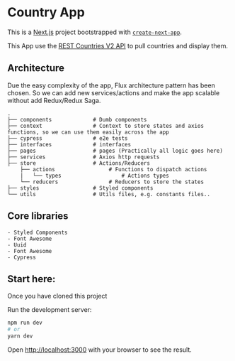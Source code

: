 # Country App
This is a [Next.js](https://nextjs.org/) project bootstrapped with [`create-next-app`](https://github.com/vercel/next.js/tree/canary/packages/create-next-app).

This App use the [REST Countries V2 API](https://restcountries.com/#api-endpoints-v3.1) to pull countries and display them.

## Architecture
Due the easy complexity of the app, Flux architecture pattern has been chosen. So we can add new services/actions and make the app scalable without add Redux/Redux Saga.

    .
    ├── components             # Dumb components
    ├── context                # Context to store states and axios functions, so we can use them easily across the app
    ├── cypress                # e2e tests
    ├── interfaces             # interfaces
    ├── pages                  # pages (Practically all logic goes here)
    ├── services               # Axios http requests
    ├── store                  # Actions/Reducers
        ├── actions                 # Functions to dispatch actions
        |   └── types                   # Actions types
        └── reducers                # Reducers to store the states
    ├── styles                 # Styled components
    └── utils                  # Utils files, e.g. constants files..

## Core libraries
    - Styled Components
    - Font Awesome
    - Uuid
    - Font Awesome
    - Cypress

## Start here:

Once you have cloned this project

Run the development server:

```bash
npm run dev
# or
yarn dev
```

Open [http://localhost:3000](http://localhost:3000) with your browser to see the result.